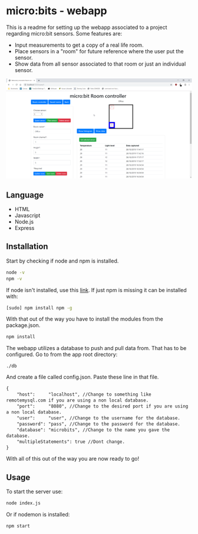 # micro:bits - webapp

This is a readme for setting up the webapp associated to a project regarding micro:bit sensors.
Some features are:

* Input measurements to get a copy of a real life room.
* Place sensors in a "room" for future reference where the user put the sensor.
* Show data from all sensor associated to that room or just an individual sensor.

![Screenshot of a microbit example](./img/microbit_showcase.png)

## Language

* HTML
* Javascript
* Node.js
* Express

## Installation

Start by checking if node and npm is installed.

```bash
node -v
npm -v
```

If node isn't installed, use this [link](https://nodejs.org/en/download/).
If just npm is missing it can be installed with:

```bash
[sudo] npm install npm -g
```

With that out of the way you have to install the modules from the package.json.

```bash
npm install
```

The webapp utilizes a database to push and pull data from. That has to be configured. Go to from the app root directory:
```
./db
```

And create a file called config.json. Paste these line in that file.

```
{
    "host":     "localhost", //Change to something like remotemysql.com if you are using a non local database.
    "port":     "8080", //Change to the desired port if you are using a non local database.
    "user":     "user", //Change to the username for the database.
    "password": "pass", //Change to the password for the database.
    "database": "microbits", //Change to the name you gave the database.
    "multipleStatements": true //Dont change.
}

```

With all of this out of the way you are now ready to go!

## Usage

To start the server use:
```bash
node index.js
```
Or if nodemon is installed:
```bash
npm start
```

